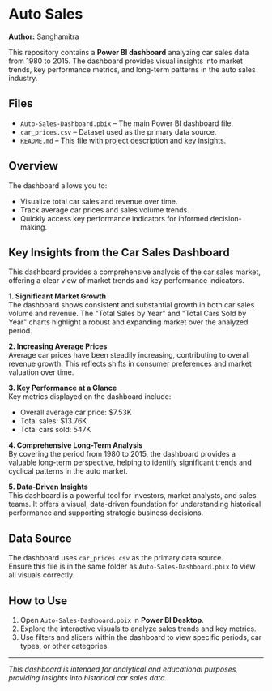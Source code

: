 # Auto Sales

**Author:** Sanghamitra

This repository contains a **Power BI dashboard** analyzing car sales data from 1980 to 2015. The dashboard provides visual insights into market trends, key performance metrics, and long-term patterns in the auto sales industry.

## Files

- `Auto-Sales-Dashboard.pbix` – The main Power BI dashboard file.
- `car_prices.csv` – Dataset used as the primary data source.
- `README.md` – This file with project description and key insights.

## Overview

The dashboard allows you to:

- Visualize total car sales and revenue over time.
- Track average car prices and sales volume trends.
- Quickly access key performance indicators for informed decision-making.

## Key Insights from the Car Sales Dashboard

This dashboard provides a comprehensive analysis of the car sales market, offering a clear view of market trends and key performance indicators.

**1. Significant Market Growth**  
The dashboard shows consistent and substantial growth in both car sales volume and revenue. The "Total Sales by Year" and "Total Cars Sold by Year" charts highlight a robust and expanding market over the analyzed period.

**2. Increasing Average Prices**  
Average car prices have been steadily increasing, contributing to overall revenue growth. This reflects shifts in consumer preferences and market valuation over time.

**3. Key Performance at a Glance**  
Key metrics displayed on the dashboard include:  
- Overall average car price: $7.53K  
- Total sales: $13.76K  
- Total cars sold: 547K  

**4. Comprehensive Long-Term Analysis**  
By covering the period from 1980 to 2015, the dashboard provides a valuable long-term perspective, helping to identify significant trends and cyclical patterns in the auto market.

**5. Data-Driven Insights**  
This dashboard is a powerful tool for investors, market analysts, and sales teams. It offers a visual, data-driven foundation for understanding historical performance and supporting strategic business decisions.

## Data Source

The dashboard uses `car_prices.csv` as the primary data source.  
Ensure this file is in the same folder as `Auto-Sales-Dashboard.pbix` to view all visuals correctly.

## How to Use

1. Open `Auto-Sales-Dashboard.pbix` in **Power BI Desktop**.  
2. Explore the interactive visuals to analyze sales trends and key metrics.  
3. Use filters and slicers within the dashboard to view specific periods, car types, or other categories.  

---

*This dashboard is intended for analytical and educational purposes, providing insights into historical car sales data.*
